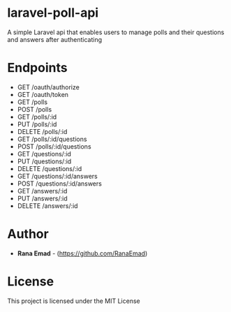 # laravel-poll-api
A simple Laravel api that enables users to manage polls and their questions and answers after authenticating

# Endpoints
- GET /oauth/authorize
- GET /oauth/token
- GET /polls
- POST /polls
- GET /polls/:id
- PUT /polls/:id
- DELETE /polls/:id
- GET /polls/:id/questions
- POST /polls/:id/questions
- GET /questions/:id
- PUT /questions/:id
- DELETE /questions/:id
- GET /questions/:id/answers
- POST /questions/:id/answers
- GET /answers/:id
- PUT /answers/:id
- DELETE /answers/:id

# Author
- **Rana Emad** - (https://github.com/RanaEmad)

# License
This project is licensed under the MIT License

